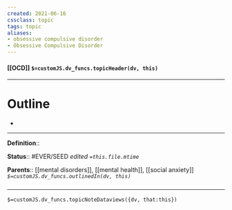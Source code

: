 ```yaml
---
created: 2021-06-16
cssclass: topic
tags: topic
aliases:
- obsessive compulsive disorder
- Obsessive Compulsive Disorder
---
```


#### [[OCD]] `$=customJS.dv_funcs.topicHeader(dv, this)`



---
# Outline
- 

---

**Definition**::

**Status**:: #EVER/SEED
*edited `=this.file.mtime`*

**Parents**:: [[mental disorders]], [[mental health]], [[social anxiety]] 
*`$=customJS.dv_funcs.outlinedIn(dv, this)`*



### <hr class="dataviews"/>
`$=customJS.dv_funcs.topicNoteDataviews({dv, that:this})`